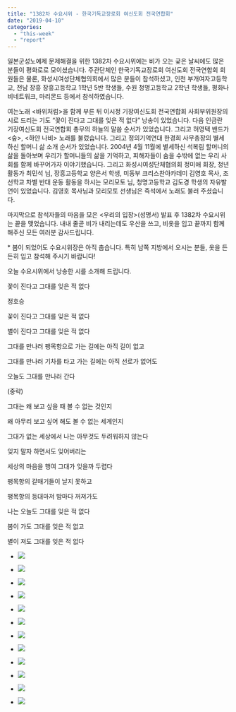 ```yaml
---
title: "1382차 수요시위 - 한국기독교장로회 여신도회 전국연합회"
date: "2019-04-10"
categories: 
  - "this-week"
  - "report"
---
```


일본군성노예제 문제해결을 위한 1382차 수요시위에는 비가 오는 궂은 날씨에도 많은 분들이 평화로로 모이셨습니다. 주관단체인 한국기독교장로회 여신도회 전국연합회 회원들은 물론, 화성시여성단체협의회에서 많은 분들이 참석하셨고, 인천 부개여자고등학교, 전남 장흥 장흥고등학교 1학년 5반 학생들, 수원 청명고등학교 2학년 학생들, 평화나비네트워크, 마리몬드 등에서 참석하였습니다.

여는노래 <바위처럼>을 함께 부른 뒤 이시정 기장여신도회 전국연합회 사회부위원장의 시로 드리는 기도 “꽃이 진다고 그대를 잊은 적 없다” 낭송이 있었습니다. 다음 인금란 기장여신도회 전국연합회 총무의 하늘의 말씀 순서가 있었습니다. 그리고 허영택 밴드가 <숲>, <하얀 나비> 노래를 불렀습니다. 그리고 정의기억연대 한경희 사무총장의 별세하신 할머니 삶 소개 순서가 있었습니다. 2004년 4월 11월에 별세하신 석복림 할머니의 삶을 돌아보며 우리가 할머니들의 삶을 기억하고, 피해자들이 숨을 수밖에 없는 우리 사회를 함께 바꾸어가자 이야기했습니다. 그리고 화성시여성단체협의회 정미애 회장, 청년활동가 최민석 님, 장흥고등학교 양은서 학생, 미동부 크리스찬아카데미 김영호 목사, 조선학교 차별 반대 운동 활동을 하시는 모리모토 님, 청명고등학교 김도경 학생의 자유발언이 있었습니다. 김영호 목사님과 모리모토 선생님은 즉석에서 노래도 불러 주셨습니다.

마지막으로 참석자들의 마음을 모은 <우리의 입장>(성명서) 발표 후 1382차 수요시위는 끝을 맺었습니다. 내내 줄곧 비가 내리는데도 우산을 쓰고, 비옷을 입고 끝까지 함께해주신 모든 여러분 감사드립니다.

\* 봄이 되었어도 수요시위장은 아직 춥습니다. 특히 남쪽 지방에서 오시는 분들, 옷을 든든히 입고 참석해 주시기 바랍니다!

오늘 수요시위에서 낭송한 시를 소개해 드립니다.

꽃이 진다고 그대를 잊은 적 없다

정호승

꽃이 진다고 그대를 잊은 적 없다

별이 진다고 그대를 잊은 적 없다

그대를 만나러 팽목항으로 가는 길에는 아직 길이 없고

그대를 만나러 기차를 타고 가는 길에는 아직 선로가 없어도

오늘도 그대를 만나러 간다

(중략)

그대는 왜 보고 싶을 때 볼 수 없는 것인지

왜 아무리 보고 싶어 해도 볼 수 없는 세계인지

그대가 없는 세상에서 나는 아무것도 두려워하지 않는다

잊지 말자 하면서도 잊어버리는

세상의 마음을 행여 그대가 잊을까 두렵다

팽목항의 갈매기들이 날지 못하고

팽목항의 등대마저 밤마다 꺼져가도

나는 오늘도 그대를 잊은 적 없다

봄이 가도 그대를 잊은 적 없고

별이 져도 그대를 잊은 적 없다

- ![](https://r2.womenandwar.net/2019/04/IMGP6080-1024x680.jpg)
    
- ![](https://r2.womenandwar.net/2019/04/IMGP6084-1024x680.jpg)
    
- ![](https://r2.womenandwar.net/2019/04/IMGP6087-1024x680.jpg)
    
- ![](https://r2.womenandwar.net/2019/04/IMGP6092-1024x680.jpg)
    
- ![](https://r2.womenandwar.net/2019/04/IMGP6099-1024x680.jpg)
    
- ![](https://r2.womenandwar.net/2019/04/IMGP6108-1024x680.jpg)
    
- ![](https://r2.womenandwar.net/2019/04/IMGP6111-1024x680.jpg)
    
- ![](https://r2.womenandwar.net/2019/04/IMGP6112-1024x680.jpg)
    
- ![](https://r2.womenandwar.net/2019/04/IMGP6115-1024x680.jpg)
    
- ![](https://r2.womenandwar.net/2019/04/IMGP6124-1024x680.jpg)
    
- ![](https://r2.womenandwar.net/2019/04/IMGP6128-1024x680.jpg)
    
- ![](https://r2.womenandwar.net/2019/04/IMGP6131-1024x680.jpg)

